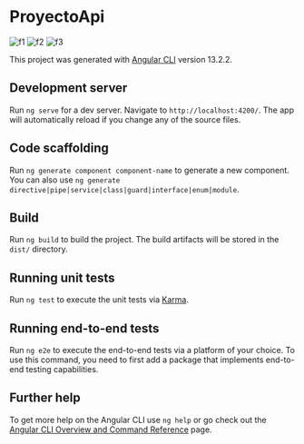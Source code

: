# ProyectoApi

![f1](https://i.gyazo.com/1d823feaafe6a06ca321ed7c06154e81.png)
![f2](https://i.gyazo.com/3687926055c0ef1d67e59c2448e050b8.png)
![f3](https://i.gyazo.com/71804cebe6dda1322d3ae693a4225aeb.png)


This project was generated with [Angular CLI](https://github.com/angular/angular-cli) version 13.2.2.

## Development server

Run `ng serve` for a dev server. Navigate to `http://localhost:4200/`. The app will automatically reload if you change any of the source files.

## Code scaffolding

Run `ng generate component component-name` to generate a new component. You can also use `ng generate directive|pipe|service|class|guard|interface|enum|module`.

## Build

Run `ng build` to build the project. The build artifacts will be stored in the `dist/` directory.

## Running unit tests

Run `ng test` to execute the unit tests via [Karma](https://karma-runner.github.io).

## Running end-to-end tests

Run `ng e2e` to execute the end-to-end tests via a platform of your choice. To use this command, you need to first add a package that implements end-to-end testing capabilities.

## Further help

To get more help on the Angular CLI use `ng help` or go check out the [Angular CLI Overview and Command Reference](https://angular.io/cli) page.
